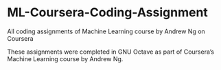 # ML-Coursera-Coding-Assignment
All coding assignments of Machine Learning course by Andrew Ng on Coursera

These assignments were completed in GNU Octave as part of Coursera’s Machine Learning course by Andrew Ng.
